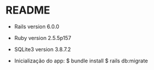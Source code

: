 # README
* Rails version 6.0.0

* Ruby version 2.5.5p157

* SQLite3 version 3.8.7.2

* Inicialização do app:
    $ bundle install
    $ rails db:migrate
